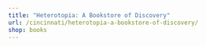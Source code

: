 ```yaml
---
title: "Heterotopia: A Bookstore of Discovery"
url: /cincinnati/heterotopia-a-bookstore-of-discovery/
shop: books
---
```

